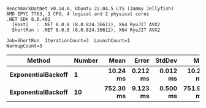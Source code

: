 ```

BenchmarkDotNet v0.14.0, Ubuntu 22.04.5 LTS (Jammy Jellyfish)
AMD EPYC 7763, 1 CPU, 4 logical and 2 physical cores
.NET SDK 8.0.401
  [Host]   : .NET 8.0.8 (8.0.824.36612), X64 RyuJIT AVX2
  ShortRun : .NET 8.0.8 (8.0.824.36612), X64 RyuJIT AVX2

Job=ShortRun  IterationCount=3  LaunchCount=1  
WarmupCount=3  

```
| Method             | Number | Mean      | Error    | StdDev   | Min       | Max       | Allocated |
|------------------- |------- |----------:|---------:|---------:|----------:|----------:|----------:|
| **ExponentialBackoff** | **1**      |  **10.24 ms** | **0.212 ms** | **0.012 ms** |  **10.23 ms** |  **10.25 ms** |     **520 B** |
| **ExponentialBackoff** | **10**     | **752.30 ms** | **9.123 ms** | **0.500 ms** | **751.98 ms** | **752.87 ms** |    **4120 B** |
